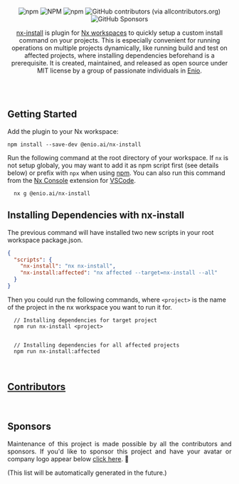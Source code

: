 <br>

<!-- <p align="center">
  <img width="197" src="https://github.com/enio-ireland/enio/blob/develop/images/nx-install-nx-plugin.png?raw=true">
</p> -->

<p align="center">
  <img alt="npm" src="https://img.shields.io/npm/v/@enio.ai/nx-install?style=flat-square">
  <img alt="NPM" src="https://img.shields.io/npm/l/@enio.ai/nx-install?style=flat-square">
  <img alt="npm" src="https://img.shields.io/npm/dm/@enio.ai/nx-install?style=flat-square">
  <img alt="GitHub contributors (via allcontributors.org)" src="https://img.shields.io/github/all-contributors/enio-ireland/enio/develop?color=%23&style=flat-square">
  <img alt="GitHub Sponsors" src="https://img.shields.io/github/sponsors/enio-ireland?style=flat-square">
</p>

<p align="center">
  <a href="https://github.com/enio-ireland/enio/tree/develop/packages/nx-install">nx-install</a> is plugin for <a href="https://nx.dev">Nx workspaces</a> to quickly setup a custom install command on your projects. This is especially convenient for running operations on multiple projects dynamically, like running build and test on affected projects, where installing dependencies beforehand is a prerequisite. It is created, maintained, and released as open source under MIT license by a group of passionate individuals in <a href="https://github.com/enio-ireland/enio">Enio</a>.
</p>

<br>
<br>

## Getting Started

Add the plugin to your Nx workspace:

```shell script
npm install --save-dev @enio.ai/nx-install
```

Run the following command at the root directory of your workspace. If `nx` is not setup globaly, you may want to add it as npm script first (see details below) or prefix with `npx` when using [npm](https://npmjs.com). You can also run this command from the [Nx Console](https://marketplace.visualstudio.com/items?itemName=nrwl.angular-console) extension for [VSCode](https://code.visualstudio.com).

```shell script
  nx g @enio.ai/nx-install
```

## Installing Dependencies with nx-install

The previous command will have installed two new scripts in your root workspace package.json.

```json
{
  "scripts": {
    "nx-install": "nx nx-install",
    "nx-install:affected": "nx affected --target=nx-install --all"
  }
}
```

Then you could run the following commands, where `<project>` is the name of the project in the nx workspace you want to run it for.

```shell script
  // Installing dependencies for target project
  npm run nx-install <project>


  // Installing dependencies for all affected projects
  npm run nx-install:affected
```

<!-- <p align="center">
  <img src="https://github.com/enio-ireland/enio/blob/develop/images/nx-install-exec-demo.gif?raw=true">
</p> -->

<br>

## [Contributors](https://github.com/enio-ireland/enio/blob/develop/CONTRIBUTORS.md)

<br>

## Sponsors

<p style="text-align: justify">
  Maintenance of this project is made possible by all the contributors and sponsors. If you'd like to sponsor this project and have your avatar or company logo appear below <a href="https://github.com/sponsors/enio-ireland">click here</a>. 💖
</p>

(This list will be automatically generated in the future.)

